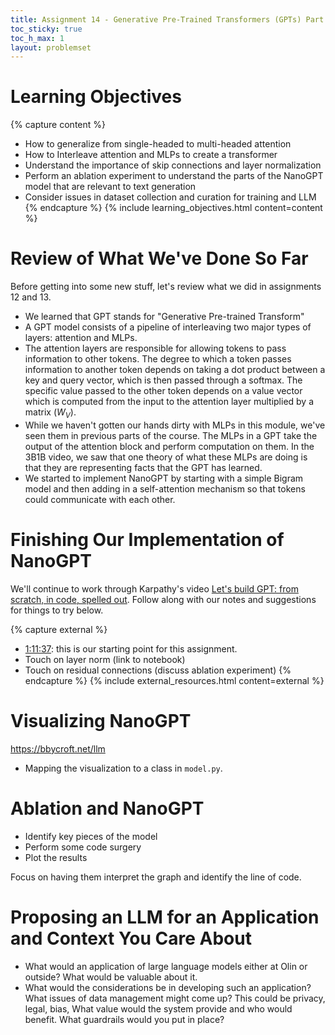 ```yaml
---
title: Assignment 14 - Generative Pre-Trained Transformers (GPTs) Part 3
toc_sticky: true 
toc_h_max: 1
layout: problemset
---
```


# Learning Objectives

{% capture content %}
* How to generalize from single-headed to multi-headed attention
* How to Interleave attention and MLPs to create a transformer
* Understand the importance of skip connections and layer normalization
* Perform an ablation experiment to understand the parts of the NanoGPT model that are relevant to text generation
* Consider issues in dataset collection and curation for training and LLM
{% endcapture %}
{% include learning_objectives.html content=content %}

# Review of What We've Done So Far
Before getting into some new stuff, let's review what we did in assignments 12 and 13.
* We learned that GPT stands for "Generative Pre-trained Transform"
* A GPT model consists of a pipeline of interleaving two major types of layers: attention and MLPs.
* The attention layers are responsible for allowing tokens to pass information to other tokens. The degree to which a token passes information to another token depends on taking a dot product between a key and query vector, which is then passed through a softmax.  The specific value passed to the other token depends on a value vector which is computed from the input to the attention layer multiplied by a matrix ($W_V$).
* While we haven't gotten our hands dirty with MLPs in this module, we've seen them in previous parts of the course.  The MLPs in a GPT take the output of the attention block and perform computation on them.  In the 3B1B video, we saw that one theory of what these MLPs are doing is that they are representing facts that the GPT has learned.
* We started to implement NanoGPT by starting with a simple Bigram model and then adding in a self-attention mechanism so that tokens could communicate with each other.

# Finishing Our Implementation of NanoGPT

We'll continue to work through Karpathy's video [Let's build GPT: from scratch, in code, spelled out](https://www.youtube.com/watch?v=kCc8FmEb1nY).  Follow along with our notes and suggestions for things to try below.

{% capture external %}
* [1:11:37](https://youtu.be/kCc8FmEb1nY?t=4297): this is our starting point for this assignment.
* Touch on layer norm (link to notebook)
* Touch on residual connections (discuss ablation experiment)
{% endcapture %}
{% include external_resources.html content=external %}

# Visualizing NanoGPT

https://bbycroft.net/llm
* Mapping the visualization to a class in ``model.py``.

# Ablation and NanoGPT

* Identify key pieces of the model
* Perform some code surgery
* Plot the results

Focus on having them interpret the graph and identify the line of code.

# Proposing an LLM for an Application and Context You Care About

* What would an application of large language models either at Olin or outside?  What would be valuable about it.
* What would the considerations be in developing such an application?  What issues of data management might come up? This could be privacy, legal, bias,  What value would the system provide and who would benefit.  What guardrails would you put in place?